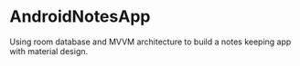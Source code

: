 # AndroidNotesApp
Using room database and MVVM architecture to build a notes keeping app with material design.
